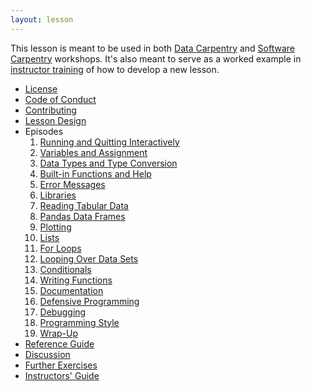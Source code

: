 ```yaml
---
layout: lesson
---
```

This lesson is meant to be used in both [Data Carpentry][dc-website] and [Software Carpentry][swc-website] workshops.
It's also meant to serve as a worked example in [instructor training][instructor-training] of how to develop a new lesson.

*   [License](LICENSE.html)
*   [Code of Conduct](CONDUCT.html)
*   [Contributing](CONTRIBUTING.html)
*   [Lesson Design](design.html)
*   Episodes
    1.  [Running and Quitting Interactively](01-run-quit.html)
    2.  [Variables and Assignment](02-variables.html)
    3.  [Data Types and Type Conversion](03-types-conversion.html)
    4.  [Built-in Functions and Help](04-built-in.html)
    5.  [Error Messages](05-error-messages.html)
    6.  [Libraries](06-libraries.html)
    7.  [Reading Tabular Data](07-reading-tabular.html)
    8.  [Pandas Data Frames](08-data-frames.html)
    9.  [Plotting](09-plotting.html)
    10. [Lists](10-lists.html)
    11. [For Loops](11-for-loops.html)
    12. [Looping Over Data Sets](12-looping-data-sets.html)
    13. [Conditionals](13-conditionals.html)
    14. [Writing Functions](14-writing-functions.html)
    15. [Documentation](15-documentation.html)
    16. [Defensive Programming](16-defensive-programming.html)
    17. [Debugging](17-debugging.html)
    18. [Programming Style](18-programming-style.html)
    19. [Wrap-Up](19-wrap.html)
*   [Reference Guide](reference.html)
*   [Discussion](discussion.html)
*   [Further Exercises](exercises.html)
*   [Instructors' Guide](instructors.html)

[dc-website]: http://datacarpentry.org
[instructor-training]: https://swcarpentry.github.io/instructor-training/
[swc-website]: http://software-carpentry.org
